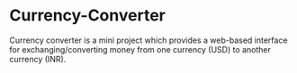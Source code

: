 # Currency-Converter
Currency converter is a mini project which provides a web-based interface for exchanging/converting money from one currency (USD) to another currency (INR).
